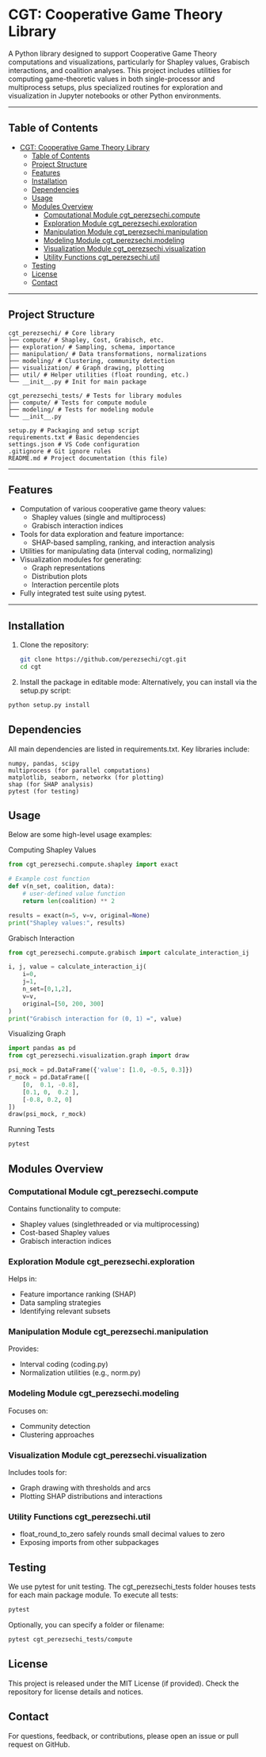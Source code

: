 # CGT: Cooperative Game Theory Library

A Python library designed to support Cooperative Game Theory computations and visualizations, particularly for Shapley values, Grabisch interactions, and coalition analyses. This project includes utilities for computing game-theoretic values in both single-processor and multiprocess setups, plus specialized routines for exploration and visualization in Jupyter notebooks or other Python environments.

---

## Table of Contents
- [CGT: Cooperative Game Theory Library](#cgt-cooperative-game-theory-library)
  - [Table of Contents](#table-of-contents)
  - [Project Structure](#project-structure)
  - [Features](#features)
  - [Installation](#installation)
  - [Dependencies](#dependencies)
  - [Usage](#usage)
  - [Modules Overview](#modules-overview)
    - [Computational Module cgt\_perezsechi.compute](#computational-module-cgt_perezsechicompute)
    - [Exploration Module cgt\_perezsechi.exploration](#exploration-module-cgt_perezsechiexploration)
    - [Manipulation Module cgt\_perezsechi.manipulation](#manipulation-module-cgt_perezsechimanipulation)
    - [Modeling Module cgt\_perezsechi.modeling](#modeling-module-cgt_perezsechimodeling)
    - [Visualization Module cgt\_perezsechi.visualization](#visualization-module-cgt_perezsechivisualization)
    - [Utility Functions cgt\_perezsechi.util](#utility-functions-cgt_perezsechiutil)
  - [Testing](#testing)
  - [License](#license)
  - [Contact](#contact)

---

## Project Structure

```plaintext
cgt_perezsechi/ # Core library
├── compute/ # Shapley, Cost, Grabisch, etc.
├── exploration/ # Sampling, schema, importance
├── manipulation/ # Data transformations, normalizations
├── modeling/ # Clustering, community detection
├── visualization/ # Graph drawing, plotting
├── util/ # Helper utilities (float rounding, etc.)
└── __init__.py # Init for main package

cgt_perezsechi_tests/ # Tests for library modules
├── compute/ # Tests for compute module
├── modeling/ # Tests for modeling module
└── __init__.py

setup.py # Packaging and setup script
requirements.txt # Basic dependencies
settings.json # VS Code configuration
.gitignore # Git ignore rules
README.md # Project documentation (this file)
```
---

## Features

- Computation of various cooperative game theory values:
  - Shapley values (single and multiprocess)
  - Grabisch interaction indices
- Tools for data exploration and feature importance:
  - SHAP-based sampling, ranking, and interaction analysis
- Utilities for manipulating data (interval coding, normalizing)
- Visualization modules for generating:
  - Graph representations
  - Distribution plots
  - Interaction percentile plots
- Fully integrated test suite using pytest.

---

## Installation

1. Clone the repository:
   ```bash
   git clone https://github.com/perezsechi/cgt.git
   cd cgt
   ```


2. Install the package in editable mode:
Alternatively, you can install via the setup.py script:

```bash
python setup.py install
```

## Dependencies

All main dependencies are listed in requirements.txt.
Key libraries include:

```plaintext
numpy, pandas, scipy
multiprocess (for parallel computations)
matplotlib, seaborn, networkx (for plotting)
shap (for SHAP analysis)
pytest (for testing)
```

## Usage
Below are some high-level usage examples:

Computing Shapley Values

```python
from cgt_perezsechi.compute.shapley import exact

# Example cost function
def v(n_set, coalition, data):
    # user-defined value function
    return len(coalition) ** 2

results = exact(n=5, v=v, original=None)
print("Shapley values:", results)
```

Grabisch Interaction

```python
from cgt_perezsechi.compute.grabisch import calculate_interaction_ij

i, j, value = calculate_interaction_ij(
    i=0,
    j=1,
    n_set=[0,1,2],
    v=v,
    original=[50, 200, 300]
)
print("Grabisch interaction for (0, 1) =", value)
```

Visualizing Graph

```python
import pandas as pd
from cgt_perezsechi.visualization.graph import draw

psi_mock = pd.DataFrame({'value': [1.0, -0.5, 0.3]})
r_mock = pd.DataFrame([
    [0,  0.1, -0.8],
    [0.1, 0,  0.2 ],
    [-0.8, 0.2, 0]
])
draw(psi_mock, r_mock)
```

Running Tests
```bash
pytest
```

## Modules Overview

### Computational Module cgt_perezsechi.compute
Contains functionality to compute:

- Shapley values (singlethreaded or via multiprocessing)
- Cost-based Shapley values
- Grabisch interaction indices

### Exploration Module cgt_perezsechi.exploration
Helps in:

- Feature importance ranking (SHAP)
- Data sampling strategies
- Identifying relevant subsets

### Manipulation Module cgt_perezsechi.manipulation
Provides:

- Interval coding (coding.py)
- Normalization utilities (e.g., norm.py)

### Modeling Module cgt_perezsechi.modeling
Focuses on:

- Community detection
- Clustering approaches

### Visualization Module cgt_perezsechi.visualization
Includes tools for:

- Graph drawing with thresholds and arcs
- Plotting SHAP distributions and interactions

### Utility Functions cgt_perezsechi.util

- float_round_to_zero safely rounds small decimal values to zero
- Exposing imports from other subpackages

## Testing

We use pytest for unit testing. The cgt_perezsechi_tests folder houses tests for each main package module. To execute all tests:

```bash
pytest
```

Optionally, you can specify a folder or filename:

```bash
pytest cgt_perezsechi_tests/compute
```

## License
This project is released under the MIT License (if provided).
Check the repository for license details and notices.

## Contact
For questions, feedback, or contributions, please open an issue or pull request on GitHub.

